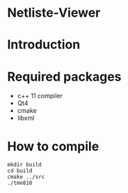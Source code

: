 # Netliste-Viewer


# Introduction 
# Required packages


- c++ 11 compiler
- Qt4
- cmake
- libxml

# How to compile
```
mkdir build
cd build
cmake ../src
./tme810
```
